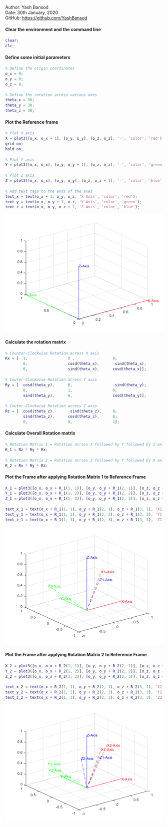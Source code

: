 Author: Yash Bansod  
Date: 30th January, 2020  
GitHub: https://github.com/YashBansod  



#### Clear the environment and the command line

```matlab
clear;
clc;
```



#### Define some initial parameters

```matlab
% Define the origin coordinates
o_x = 0;
o_y = 0;
o_z = 0;

% Define the rotation across various axes
theta_x = 30;
theta_y = 30;
theta_z = 30;
```



#### Plot the Reference frame

```matlab
% Plot X axis
X = plot3([o_x, o_x + 1], [o_y, o_y], [o_z, o_z], '-', 'color', 'red');
grid on;
hold on;

% Plot Y axis
Y = plot3([o_x, o_x], [o_y, o_y + 1], [o_z, o_z], '-', 'color', 'green');

% Plot Z axis
Z = plot3([o_x, o_x], [o_y, o_y], [o_z, o_z + 1], '-', 'color', 'blue');

% Add text tags to the ends of the axes
text_x = text(o_x + 1, o_y, o_z, 'X-Axis', 'color', 'red');
text_y = text(o_x, o_y + 1, o_z, 'Y-Axis', 'color', 'green');
text_z = text(o_x, o_y, o_z + 1, 'Z-Axis', 'color', 'blue');
```

<div><span class="image fit"><img src="./images/rotation_matrices_01.png" alt="Reference Frame"></span></div>



#### Calculate the rotation matrix

```matlab
% Counter-Clockwise Rotation across X axis
Rx = [  1,                  0 ,                 0;
        0,                  cosd(theta_x),      -sind(theta_x);
        0,                  sind(theta_x),      cosd(theta_x)];
    
% Couter-Clockwise Rotation across Y axis
Ry = [  cosd(theta_y),      0,                  -sind(theta_y);
        0,                  1,                  0;           
        sind(theta_y),      0,                  cosd(theta_y)];
    
% Couter-Clockwise Rotation across Z axis
Rz = [  cosd(theta_z),      -sind(theta_z),     0;
        sind(theta_z),      cosd(theta_z),      0;
        0,                  0,                  1];
```



#### Calculate Overall Rotation matrix

```matlab
% Rotation Matrix 1 = Rotation across X followed by Y followed by Z axis
R_1 = Rz * Ry * Rx;

% Rotation Matrix 2 = Rotation across Z followed by Y followed by X axis
R_2 = Rx * Ry * Rz;
```



#### Plot the Frame after applying Rotation Matrix 1 to Reference Frame

```matlab
X_1 = plot3([o_x, o_x + R_1(1, 1)], [o_y, o_y + R_1(2, 1)], [o_z, o_z + R_1(3, 1)], '--', 'color', 'red');
Y_1 = plot3([o_x, o_x + R_1(1, 2)], [o_y, o_y + R_1(2, 2)], [o_z, o_z + R_1(3, 2)], '--', 'color', 'green');
Z_1 = plot3([o_x, o_x + R_1(1, 3)], [o_y, o_y + R_1(2, 3)], [o_z, o_z + R_1(3, 3)], '--', 'color', 'blue');

text_x_1 = text(o_x + R_1(1, 1), o_y + R_1(2, 1), o_z + R_1(3, 1), 'X1-Axis', 'color', 'red');
text_y_1 = text(o_x + R_1(1, 2), o_y + R_1(2, 2), o_z + R_1(3, 2), 'Y1-Axis', 'color', 'green');
text_z_1 = text(o_x + R_1(1, 3), o_y + R_1(2, 3), o_z + R_1(3, 3), 'Z1-Axis', 'color', 'blue');
```

<div><span class="image fit"><img src="./images/rotation_matrices_02.png" alt="Reference Frame"></span></div>

#### Plot the Frame after applying Rotation Matrix 2 to Reference Frame

```matlab
X_2 = plot3([o_x, o_x + R_2(1, 1)], [o_y, o_y + R_2(2, 1)], [o_z, o_z + R_2(3, 1)], '-.', 'color', 'red');
Y_2 = plot3([o_x, o_x + R_2(1, 2)], [o_y, o_y + R_2(2, 2)], [o_z, o_z + R_2(3, 2)], '-.', 'color', 'green');
Z_2 = plot3([o_x, o_x + R_2(1, 3)], [o_y, o_y + R_2(2, 3)], [o_z, o_z + R_2(3, 3)], '-.', 'color', 'blue');

text_x_2 = text(o_x + R_2(1, 1), o_y + R_2(2, 1), o_z + R_2(3, 1), 'X2-Axis', 'color', 'red');
text_y_2 = text(o_x + R_2(1, 2), o_y + R_2(2, 2), o_z + R_2(3, 2), 'Y2-Axis', 'color', 'green');
text_z_2 = text(o_x + R_2(1, 3), o_y + R_2(2, 3), o_z + R_2(3, 3), 'Z2-Axis', 'color', 'blue');
```

<div><span class="image fit"><img src="./images/rotation_matrices_03.png" alt="Reference Frame"></span></div>
